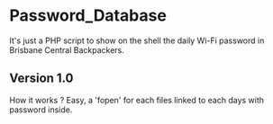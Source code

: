 # Password_Database
It's just a PHP script to show on the shell the daily Wi-Fi password in Brisbane Central Backpackers.

## Version 1.0
How it works ?
Easy, a 'fopen' for each files linked to each days with password inside.
